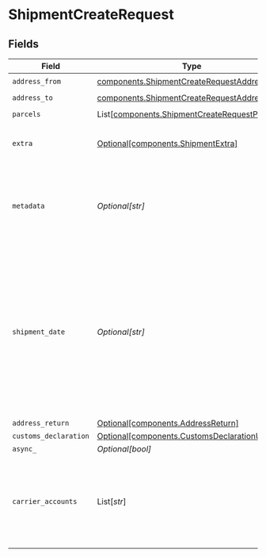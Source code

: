 # ShipmentCreateRequest


## Fields

| Field                                                                                                                                                                                                                                                                 | Type                                                                                                                                                                                                                                                                  | Required                                                                                                                                                                                                                                                              | Description                                                                                                                                                                                                                                                           | Example                                                                                                                                                                                                                                                               |
| --------------------------------------------------------------------------------------------------------------------------------------------------------------------------------------------------------------------------------------------------------------------- | --------------------------------------------------------------------------------------------------------------------------------------------------------------------------------------------------------------------------------------------------------------------- | --------------------------------------------------------------------------------------------------------------------------------------------------------------------------------------------------------------------------------------------------------------------- | --------------------------------------------------------------------------------------------------------------------------------------------------------------------------------------------------------------------------------------------------------------------- | --------------------------------------------------------------------------------------------------------------------------------------------------------------------------------------------------------------------------------------------------------------------- |
| `address_from`                                                                                                                                                                                                                                                        | [components.ShipmentCreateRequestAddressFrom](../../models/components/shipmentcreaterequestaddressfrom.md)                                                                                                                                                            | :heavy_check_mark:                                                                                                                                                                                                                                                    | N/A                                                                                                                                                                                                                                                                   |                                                                                                                                                                                                                                                                       |
| `address_to`                                                                                                                                                                                                                                                          | [components.ShipmentCreateRequestAddressTo](../../models/components/shipmentcreaterequestaddressto.md)                                                                                                                                                                | :heavy_check_mark:                                                                                                                                                                                                                                                    | N/A                                                                                                                                                                                                                                                                   |                                                                                                                                                                                                                                                                       |
| `parcels`                                                                                                                                                                                                                                                             | List[[components.ShipmentCreateRequestParcel](../../models/components/shipmentcreaterequestparcel.md)]                                                                                                                                                                | :heavy_check_mark:                                                                                                                                                                                                                                                    | N/A                                                                                                                                                                                                                                                                   |                                                                                                                                                                                                                                                                       |
| `extra`                                                                                                                                                                                                                                                               | [Optional[components.ShipmentExtra]](../../models/components/shipmentextra.md)                                                                                                                                                                                        | :heavy_minus_sign:                                                                                                                                                                                                                                                    | An object holding optional extra services to be requested.                                                                                                                                                                                                            |                                                                                                                                                                                                                                                                       |
| `metadata`                                                                                                                                                                                                                                                            | *Optional[str]*                                                                                                                                                                                                                                                       | :heavy_minus_sign:                                                                                                                                                                                                                                                    | A string of up to 100 characters that can be filled with any additional information you want to attach to the object.                                                                                                                                                 | Customer ID 123456                                                                                                                                                                                                                                                    |
| `shipment_date`                                                                                                                                                                                                                                                       | *Optional[str]*                                                                                                                                                                                                                                                       | :heavy_minus_sign:                                                                                                                                                                                                                                                    | Date the shipment will be tendered to the carrier. Must be in the format `2014-01-18T00:35:03.463Z`. <br/>Defaults to current date and time if no value is provided. Please note that some carriers require this value to<br/>be in the future, on a working day, or similar. | 2021-03-22T12:00:00Z                                                                                                                                                                                                                                                  |
| `address_return`                                                                                                                                                                                                                                                      | [Optional[components.AddressReturn]](../../models/components/addressreturn.md)                                                                                                                                                                                        | :heavy_minus_sign:                                                                                                                                                                                                                                                    | N/A                                                                                                                                                                                                                                                                   |                                                                                                                                                                                                                                                                       |
| `customs_declaration`                                                                                                                                                                                                                                                 | [Optional[components.CustomsDeclarationUnion]](../../models/components/customsdeclarationunion.md)                                                                                                                                                                    | :heavy_minus_sign:                                                                                                                                                                                                                                                    | N/A                                                                                                                                                                                                                                                                   |                                                                                                                                                                                                                                                                       |
| `async_`                                                                                                                                                                                                                                                              | *Optional[bool]*                                                                                                                                                                                                                                                      | :heavy_minus_sign:                                                                                                                                                                                                                                                    | N/A                                                                                                                                                                                                                                                                   |                                                                                                                                                                                                                                                                       |
| `carrier_accounts`                                                                                                                                                                                                                                                    | List[*str*]                                                                                                                                                                                                                                                           | :heavy_minus_sign:                                                                                                                                                                                                                                                    | List of <a href="#tag/Carrier-Accounts/">Carrier Accounts</a> `object_id`s used to filter <br/>the returned rates.  If set, only rates from these carriers will be returned.                                                                                          | [<br/>"065a4a8c10d24a34ab932163a1b87f52",<br/>"73f706f4bdb94b54a337563840ce52b0"<br/>]                                                                                                                                                                                |